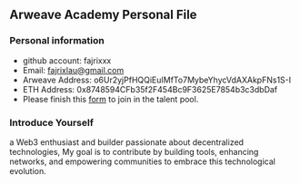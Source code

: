 ## Arweave Academy Personal File

### Personal information

- github account: fajrixxx
- Email: fajrixlau@gmail.com
- Arweave Address: o6Ur2yjPfHQQiEuIMfTo7MybeYhycVdAXAkpFNs1S-I
- ETH Address: 0x8748594CFb35f2F454Bc9F3625E7854b3c3dbDaf
- Please finish this [form](https://docs.google.com/forms/d/e/1FAIpQLSfWA5fIIcBgmRppm3jNz5vmf9Mai_QMVil-2pO4r7YKn_Zhtw/viewform?usp=sf_link) to join in the talent pool.

### Introduce Yourself
 a Web3 enthusiast and builder passionate about decentralized technologies, My goal is to contribute by building tools, enhancing networks, and empowering communities to embrace this technological evolution.